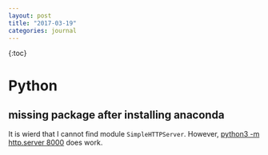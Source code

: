 ```yaml
---
layout: post
title: "2017-03-19"
categories: journal
---
```


{:toc}

# Python

## missing package after installing anaconda

It is wierd that I cannot find module `SimpleHTTPServer`. However, [python3 -m http.server 8000](https://github.com/garrett/magicmockup/issues/1) does work.

